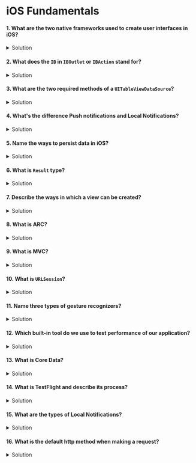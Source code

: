 # iOS Fundamentals

#### 1. What are the two native frameworks used to create user interfaces in iOS?

<details>
  <summary>Solution</summary>

UIKit and SwiftUI.

**Detailed explanation & when to use each**

* **UIKit** (UIKit.framework)

  * Imperative, view-controller based API introduced with iPhone OS.
  * Uses `UIView`/`UIViewController`, `UITableView`/`UICollectionView`, storyboards/xibs or programmatic layout (Auto Layout).
  * Mature, battle-tested; full control over lifecycle, animations, drawing, accessibility and fine-grained view behaviour.
  * Required if you need some older APIs only available via UIKit, or for complex legacy projects.
  * Interop: SwiftUI views can be hosted inside UIKit using `UIHostingController`. UIKit views can be wrapped for SwiftUI via `UIViewRepresentable`/`UIViewControllerRepresentable`.

* **SwiftUI** (SwiftUI.framework)

  * Declarative UI introduced in iOS 13+. Views are value-types (`struct`) and describe UI state.
  * Strongly integrates with Combine/async-await and is highly productive for many UIs.
  * Pros: concise code, live previews, automatic state-driven updates.
  * Cons: some platform holes early on (less mature), API changes across iOS versions, not all UIKit features are directly available.
  * Interop: `UIHostingController` lets you embed SwiftUI in UIKit; conversely `UIViewRepresentable` / `UIViewControllerRepresentable` lets you show UIKit inside SwiftUI.

**Practical tip:** For new projects consider SwiftUI for most screens and use UIKit selectively for features not yet supported, or when you need backward compatibility. For complex enterprise apps with heavy custom controls, UIKit is still commonly used.

</details>

#### 2. What does the `IB` in `IBOutlet` or `IBAction` stand for?

<details>
  <summary>Solution</summary>

`IB` stands for **Interface Builder** — the visual UI editor that ships with Xcode.

**Details**

* `@IBOutlet` marks a property that can be connected to a UI element in Interface Builder (storyboard or xib). It allows code to hold a reference to that UI element.

  ```swift
  @IBOutlet weak var titleLabel: UILabel!
  ```

  Note: `weak` is often used to avoid retain cycles when outlets point to views owned by the view hierarchy.

* `@IBAction` marks a method that can be connected to a control action (button tap, slider value changed) from Interface Builder.

  ```swift
  @IBAction func didTapButton(_ sender: UIButton) { ... }
  ```

**Extra context**

* Interface Builder evolved from NeXT/OpenStep-era tooling and is integrated into Xcode. `IBInspectable` and `IBDesignable` allow runtime/storyboard previewable customizations.

</details>

#### 3. What are the two required methods of a `UITableViewDataSource`?

<details>
  <summary>Solution</summary>

The two required methods are:

1. `tableView(_:numberOfRowsInSection:)` — returns the number of rows in the given section.

   ```swift
   func tableView(_ tableView: UITableView, numberOfRowsInSection section: Int) -> Int
   ```

2. `tableView(_:cellForRowAt:)` — returns the configured `UITableViewCell` for the given indexPath.

   ```swift
   func tableView(_ tableView: UITableView, cellForRowAt indexPath: IndexPath) -> UITableViewCell
   ```

**Details & example**

* Optional methods include `numberOfSections(in:)`, `tableView(_:titleForHeaderInSection:)`, etc.
* Typical implementation:

  ```swift
  func tableView(_ tableView: UITableView, numberOfRowsInSection section: Int) -> Int {
    return items.count
  }

  func tableView(_ tableView: UITableView, cellForRowAt indexPath: IndexPath) -> UITableViewCell {
    let cell = tableView.dequeueReusableCell(withIdentifier: "Cell", for: indexPath)
    cell.textLabel?.text = items[indexPath.row]
    return cell
  }
  ```
* `dequeueReusableCell(withIdentifier:for:)` ensures efficient reuse; register cell classes or nibs ahead of time.

**Notes**

* For `UICollectionViewDataSource`, required methods are analogous: `numberOfItemsInSection` and `cellForItemAt`.

</details>

#### 4. What's the difference Push notifications and Local Notifications?

<details>
  <summary>Solution</summary>

**Push (Remote) Notifications**

* Delivered by Apple Push Notification service (**APNs**) from a remote server to the device.
* Flow: server → APNs → device; the app receives the notification even when not running.
* Requires: app server, APNs certificate/key (or JWT token with provider token), device token, and user permission (`UNUserNotificationCenter`).
* Use cases: server-driven updates, messaging, remote alerts, silent background updates (`content-available`).
* Can include payload fields for badge, sound, alert, custom data and support mutable content for rich notifications via Notification Service Extension.

**Local Notifications**

* Scheduled and delivered on the device by the app itself (no external server).
* Triggers: time interval (`UNTimeIntervalNotificationTrigger`), calendar (`UNCalendarNotificationTrigger`), or region (`UNLocationNotificationTrigger`).
* Use cases: reminders, alarms, scheduled local alerts, location-based reminders.
* Managed via `UNUserNotificationCenter` and `UNNotificationRequest`.

**Common points**

* Both require user permission to display alerts, badges or play sounds.
* Both can be handled while the app is in the foreground using `UNUserNotificationCenterDelegate`.
* Rich interactive features (actions, attachments, custom UIs) are available for both via extensions.

**Example (scheduling a local notification)**

```swift
let content = UNMutableNotificationContent()
content.title = "Reminder"
content.body = "Time to check the app"

let trigger = UNTimeIntervalNotificationTrigger(timeInterval: 3600, repeats: false)
let request = UNNotificationRequest(identifier: "reminder1", content: content, trigger: trigger)
UNUserNotificationCenter.current().add(request)
```

</details>

#### 5. Name the ways to persist data in iOS?

<details>
  <summary>Solution</summary>

Multiple persistence options exist; choose based on data size, structure, security and sync requirements:

* **UserDefaults**

  * Key-value storage for small amounts of user preferences and lightweight settings.
  * Not for large or sensitive data.

* **File system (Documents/Caches/Temporary)**

  * Save files (JSON, images, plist, custom binary) in app sandbox (`FileManager`).
  * Use Documents for user-generated files, Caches for nonessential/derivable data.

* **Keychain**

  * Secure storage for small secrets (passwords, tokens). Encrypted and survives app reinstalls if configured with keychain access groups.

* **Core Data**

  * Apple’s object graph persistence framework with features like relationships, change tracking, undo, and migration.
  * Backed by SQLite by default but exposes a high-level API (`NSManagedObject`, `NSPersistentContainer`).

* **SQLite**

  * Low-level relational DB access (via `sqlite3` or wrappers). Good for optimized queries and control.

* **Third-party DBs**

  * Realm, GRDB, FMDB — alternatives that provide simpler APIs or additional features.

* **CloudKit / iCloud**

  * Persist data in the user’s iCloud account and optionally sync across devices.

* **NSCoding / Codable + files**

  * Serialize objects with `Codable` to JSON/Plist and write to disk.

* **URLSession / Remote Servers**

  * Persist data on the server-side (backend). Combine with local caching or sync strategies.

**Selection guidelines**

* Small settings → `UserDefaults`.
* Sensitive credentials → `Keychain`.
* Complex object graphs / relationships → `Core Data`.
* Cross-device sync → `CloudKit` or custom server + sync logic.

</details>

#### 6. What is `Result` type?

<details>
  <summary>Solution</summary>

`Result` is a generic enum used to represent either success or failure of an operation:

```swift
enum Result<Success, Failure: Error> {
  case success(Success)
  case failure(Failure)
}
```

**Usage & benefits**

* Encapsulates an operation’s outcome in a single value, making asynchronous code and callbacks easier to reason about.
* Avoids separate success/error parameters and provides type-safety for the error type.
* Works well with completion handlers before `async/await` and still useful for internal APIs.

**Example**

```swift
enum NetworkError: Error { case badResponse }

func fetchData(completion: @escaping (Result<String, NetworkError>) -> Void) {
  let success = Bool.random()
  if success {
    completion(.success("Hello"))
  } else {
    completion(.failure(.badResponse))
  }
}

fetchData { result in
  switch result {
  case .success(let str): print("Got: \(str)")
  case .failure(let err): print("Error: \(err)")
  }
}
```

**Convenience**

* `Result` has methods like `map`, `flatMap`, and `get()` which throw if the result is a failure.
* For modern code using `async/await`, many APIs can simply `throw` instead of returning `Result`, but `Result` is still useful for completion-based patterns, combining multiple results, and functional transformations.

</details>

#### 7. Describe the ways in which a view can be created?

<details>
  <summary>Solution</summary>

Common approaches for creating views on iOS:

* **Programmatically**

  * Create `UIView`/`UIViewController` subclasses and layout with Auto Layout constraints (`NSLayoutConstraint`, anchors) or frame-based layout.
  * Best for dynamic UIs, fully code-driven projects, or when you want version control-friendly diffs.

* **Storyboard**

  * Visual, scene-based UI editor. Allows wiring segues and outlets for multiple screens in one file.
  * Good for simple flows but can become heavy for large teams/large storyboards.

* **XIB / Nib**

  * Individual view files representing a single view or cell. Easier to reuse across multiple view controllers.
  * Often used for custom table/collection view cells and isolated components.

* **SwiftUI**

  * Declarative `View` types (`struct`) written in Swift (e.g., `Text`, `VStack`, `List`). Previews available in Xcode canvas.
  * Use `UIHostingController` to host SwiftUI in UIKit, or `UIViewRepresentable` to wrap UIKit inside SwiftUI.

**Example — programmatic view**

```swift
let label = UILabel()
label.translatesAutoresizingMaskIntoConstraints = false
label.text = "Hello"
view.addSubview(label)
NSLayoutConstraint.activate([
  label.centerXAnchor.constraint(equalTo: view.centerXAnchor),
  label.centerYAnchor.constraint(equalTo: view.centerYAnchor)
])
```

**Notes**

* Choose technique based on team preference, project constraints, reusability, and maintainability.

</details>

#### 8. What is ARC?

<details>
  <summary>Solution</summary>

**ARC (Automatic Reference Counting)** is the memory management system used by Swift (and modern Objective-C) to track and manage object lifetimes.

**How it works**

* Each reference-counted object has a retain count. When a strong reference to the object is created, the count increases; when released, it decreases. When the count reaches zero, the object is deallocated.
* The compiler inserts retain/release calls automatically (you don’t call them manually).

**Reference types in ARC**

* `strong` (default): increases retain count.
* `weak`: does not increase retain count and becomes `nil` when the object is deallocated (must be optional).
* `unowned`: does not increase retain count and assumes the referenced object will outlive the holder (non-optional). Accessing an `unowned` reference after deallocation will crash.

**Retain cycles**

* Occur when two objects hold strong references to each other (directly or via closures), preventing deallocation.
* Example: `A` owns `B`, `B` owns `A` → neither is released.
* Closures capture `self` strongly by default; use `[weak self]` or `[unowned self]` capture lists to break cycles.

**Detecting & debugging**

* Instruments (Leaks/Allocations) and Xcode memory graph reveal retained objects and cycles.
* Use `po` and memory graph in debugger to inspect references.

**Example**

```swift
class Owner {
  var child: Child?
}
class Child {
  weak var owner: Owner? // weak to avoid retain cycle
}
```

</details>

#### 9. What is MVC?

<details>
  <summary>Solution</summary>

**MVC (Model–View–Controller)** is an architectural pattern dividing responsibilities:

* **Model**

  * Holds app data, business logic and state — e.g., model objects, data persistence.
* **View**

  * UI elements: controls, views, layouts that render model data.
* **Controller**

  * Mediates between Model and View: receives UI events from the view, updates model, and updates the view accordingly. In iOS, `UIViewController` often acts as the controller.

**Typical flow**

1. View sends user interaction to Controller.
2. Controller updates the Model.
3. Model changes are reflected back to the Controller which updates Views.

**Pros**

* Clear separation of concerns at a conceptual level.
* Works well for small to medium projects.

**Cons (in iOS context)**

* “Massive View Controller” problem: controllers often accumulate UI logic, data formatting, networking and become hard to test/maintain.
* Leads teams to adopt patterns like **MVVM**, **MVP**, **Coordinator** pattern, or to use **SwiftUI** (state-driven) for clearer separation.

**Example**

```swift
class ArticleModel { var title: String }
class ArticleView: UIView { func display(_ title: String) { ... } }
class ArticleViewController: UIViewController {
  var model: ArticleModel!
  @IBOutlet var titleLabel: UILabel!
  override func viewDidLoad() {
    super.viewDidLoad()
    titleLabel.text = model.title
  }
}
```

</details>

#### 10. What is `URLSession`?

<details>
  <summary>Solution</summary>

`URLSession` is Apple’s API for network data transfer (part of Foundation). It handles HTTP/HTTPS requests, downloads, uploads, and streaming.

**Key concepts**

* **Tasks**

  * `dataTask` — fetches data into memory (typical REST calls).
  * `downloadTask` — downloads to a temporary file (good for large files).
  * `uploadTask` — uploads data or files.
  * `streamTask` — bi-directional streaming.
* **Configurations**

  * `URLSessionConfiguration.default`, `.ephemeral`, `.background` (background sessions allow transfers to continue when app is suspended).
* **Delegates vs Completion Handlers**

  * Delegate (`URLSessionDelegate` and friends) handles authentication, redirects, progress, and background session events.
  * Completion handler API is simpler and common for data tasks.

**Example (data task)**

```swift
let url = URL(string: "https://api.example.com/data")!
let task = URLSession.shared.dataTask(with: url) { data, response, error in
  // parse data, handle error
}
task.resume()
```

**Modern integration**

* `URLSession` integrates with Combine and supports `async/await`:

  ```swift
  let (data, response) = try await URLSession.shared.data(from: url)
  ```

**Notes**

* Be mindful of caching, timeouts, HTTP headers, security (TLS pinning if needed), reachability handling, and handling background session delegate callbacks in AppDelegate/SceneDelegate.

</details>

#### 11. Name three types of gesture recognizers?

<details>
  <summary>Solution</summary>

Common `UIGestureRecognizer` subclasses:

* `UITapGestureRecognizer` — detects taps (single, double-tap).
* `UISwipeGestureRecognizer` — detects swipes in a given direction.
* `UILongPressGestureRecognizer` — detects long-press gestures.

**Other useful ones**

* `UIPanGestureRecognizer` — dragging/panning.
* `UIPinchGestureRecognizer` — pinch/zoom.
* `UIRotationGestureRecognizer` — rotation gestures.

**Example (adding tap recognizer)**

```swift
let tap = UITapGestureRecognizer(target: self, action: #selector(handleTap(_:)))
view.addGestureRecognizer(tap)

@objc func handleTap(_ recognizer: UITapGestureRecognizer) {
  // handle tap
}
```

**SwiftUI**

* Gestures are handled declaratively with modifiers: `.onTapGesture`, `.gesture(DragGesture())`, `.simultaneousGesture`, etc.

</details>

#### 12. Which built-in tool do we use to test performance of our application?

<details>
  <summary>Solution</summary>

**Instruments** (part of Xcode) is the primary profiling tool.

**Key Instruments**

* **Time Profiler** — CPU sampling to find hot code paths.
* **Allocations** — shows object allocation and memory footprint.
* **Leaks** — detects memory leaks (objects that are never freed).
* **Core Animation** — frames, dropped frames, rendering time.
* **Energy Log** — measure battery/energy impact.
* **Network** — inspect network calls and timings.
* **Zombies** — detect over-released objects if using Obj-C (helps find use-after-free).

**How to use**

* Open Product → Profile in Xcode (or run Instruments directly).
* Attach to process or launch app from Instruments.
* Record, analyze call stacks, examine allocation snapshots, and use the memory graph and backtraces to find root causes.

**Notes**

* Combine Instruments with unit tests or UI tests to reproduce scenarios.
* Use `measure` APIs in XCTest for micro-benchmarking.

</details>

#### 13. What is Core Data?

<details>
  <summary>Solution</summary>

**Core Data** is Apple’s framework for managing an object graph and optionally persisting it to disk (commonly backed by SQLite). It provides more than just DB storage — it manages relationships, change tracking, faulting, validation, and undo/redo.

**Key components**

* `NSManagedObject` — represents an entity instance.
* `NSManagedObjectModel` — the schema (entities, attributes, relationships).
* `NSPersistentStoreCoordinator` / `NSPersistentContainer` — coordinates stores and contexts.
* `NSManagedObjectContext` — in-memory "scratchpad" for fetch/create/update/delete; contexts handle concurrency.

**Typical usage**

* Use `NSPersistentContainer` (iOS 10+) to simplify setup:

  ```swift
  let container = NSPersistentContainer(name: "ModelName")
  container.loadPersistentStores { _, error in /* handle error */ }
  let context = container.viewContext
  ```
* Fetch with `NSFetchRequest` and `NSPredicate`.
* Save changes by calling `context.save()`.

**Concurrency**

* Use main context for UI work and background contexts for heavy operations (`newBackgroundContext()`).
* Perform background work using `perform` / `performAndWait`.

**Pros**

* Tight integration with Cocoa, change notifications, and undo management.
* Efficient memory handling (faulting) for large datasets.

**Cons**

* Learning curve and migration complexity for schema changes.
* Consider alternatives (Realm, SQLite, simple files) depending on needs.

</details>

#### 14. What is TestFlight and describe its process?

<details>
  <summary>Solution</summary>

**TestFlight** is Apple’s official beta distribution service for iOS, tvOS and watchOS apps. It allows developers to distribute pre-release builds to testers.

**Process**

1. **Archive & upload**

   * Create an archive in Xcode (Product → Archive) and upload to App Store Connect.
2. **Processing**

   * The build is processed by Apple’s servers (status visible in App Store Connect).
3. **Internal testing**

   * Add team members (App Store Connect users with roles) as Internal Testers — they can install builds without App Review.
   * Internal testers can access builds immediately after processing.
4. **External testing**

   * For external testers (up to many thousands), the build must pass Apple’s beta app review (a lighter review than App Store release).
   * Once approved, invite testers via email or provide a public TestFlight link. Testers install TestFlight app and can download the build.
5. **Testing & feedback**

   * Testers can send feedback, screenshots, and crash reports. Developers receive this feedback in App Store Connect.
6. **Expiration**

   * Test builds expire (typically 90 days).
7. **Promote to App Store**

   * Once ready, submit for App Store review for public release.

**Notes**

* TestFlight provides crash logs and tester feedback integrated into App Store Connect.
* Use internal testing for rapid iterative testing; external testing for broader QA or client testing.

</details>

#### 15. What are the types of Local Notifications?

<details>
  <summary>Solution</summary>

There are three main types of local notification triggers:

1. **Time interval trigger** (`UNTimeIntervalNotificationTrigger`)

   * Fires after a specified time interval (one-off or repeating).
   * Example: reminder after 3600 seconds.

2. **Calendar trigger** (`UNCalendarNotificationTrigger`)

   * Fires at a specific date/time or repeating calendar components (hour, minute, weekday).
   * Example: every day at 8:00 AM.

3. **Location trigger** (`UNLocationNotificationTrigger`)

   * Fires when the user enters or exits a geographic region (`CLCircularRegion`).
   * Requires location permission.

**Building a notification**

* Use `UNMutableNotificationContent` for title/body/sound/badge and `UNNotificationRequest` to schedule.

**Example**

```swift
let content = UNMutableNotificationContent()
content.title = "Check-in"
content.body = "Time for your daily check-in"
let trigger = UNCalendarNotificationTrigger(dateMatching: DateComponents(hour: 20), repeats: true)
let request = UNNotificationRequest(identifier: "dailyCheck", content: content, trigger: trigger)
UNUserNotificationCenter.current().add(request)
```

</details>

#### 16. What is the default http method when making a request?

<details>
  <summary>Solution</summary>

**GET** is the default HTTP method for typical `URLSession` requests when you create a request with just a `URL` (e.g., `dataTask(with: URL)`). In `URLRequest`, the `httpMethod` property is `nil` by default, and the URL loading system treats it as a GET request if no body is provided and the method is unspecified.

**Notes**

* If you need to send a request body (e.g., for form data or JSON), explicitly set `httpMethod = "POST"` (or `"PUT"`, etc.) and set `httpBody`.
* Example setting a POST request:

  ```swift
  var request = URLRequest(url: URL(string: "https://api.example.com/send")!)
  request.httpMethod = "POST"
  request.httpBody = try? JSONEncoder().encode(payload)
  request.setValue("application/json", forHTTPHeaderField: "Content-Type")
  URLSession.shared.dataTask(with: request) { data, resp, err in ... }.resume()
  ```

</details>
